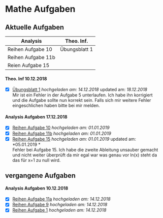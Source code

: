 # Mathe Aufgaben
## Aktuelle Aufgaben
__Analysis__ | __Theo. Inf.__
------------ |-------------
Reihen Aufgabe 10 | Übungsblatt 1
Reihen Aufgabe 11b|
Reien Aufgabe 15   |
#### Theo. Inf 10.12.2018

-[x] [Übungsblatt 1](/theoretische%20Informatik/pdf/%C3%9Cbungsblatt1.pdf) *hochgeladen am: 14.12.2018* updated am: *18.12.2018*<br />
Mir ist ein Fehler in der Aufgabe 5 unterlaufen. Ich habe ihn korrigiert und die Aufgabe sollte nun korrekt sein. Falls sich mir weitere Fehler
eingeschlichen haben bitte bei mir melden.

#### Analysis Aufgaben 17.12.2018

-[x] [Reihen Aufgabe 10](/Analysis/pdf/Reihen/Aufgabe10.pdf) *hochgeladen am: 01.01.2019*  <br />
-[x] [Reihen Aufgabe 11b](/Analysis/pdf/Reihen/Aufgabe11b.pdf) *hochgeladen am: 01.01.2019* <br />
-[x] [Reihen Aufgabe 15](/Analysis/pdf/Reihen/Aufgabe15.pdf) *hochgeladen am: 01.01.2019* updated am: *05.01.2019 * <br />
Fehler bei Aufgabe 15. Ich habe die zweite Ableitung unsauber gemacht und nicht weiter überprüft da mir egal war was genau vor ln(x) steht da das für x=1 zu null wird.

## vergangene Aufgaben

#### Analysis Aufgaben 10.12.2018

-[x] [Reihen Aufgabe 11a](/Analysis/pdf/Reihen/Aufgabe11/Aufgabe11a.pdf) *hochgeladen am: 14.12.2018*<br />
-[x] [Reihen Aufgabe 9](/Analysis/pdf/Reihen/Aufgabe9.pdf) *hochgeladen am: 14.12.2018*<br />
-[x] [Reihen Aufgabe 1](/Analysis/pdf/Reihen/Aufgabe1.pdf) *hochgeladen am: 14.12.2018*<br />

